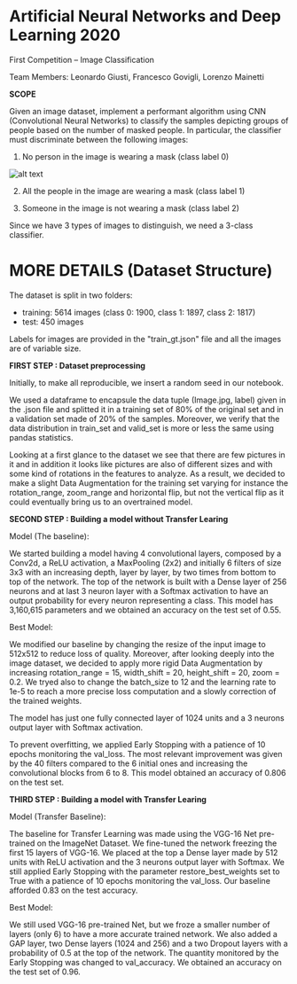 # **Artificial Neural Networks and Deep Learning 2020**

First Competition – Image Classification

Team Members: Leonardo Giusti, Francesco Govigli, Lorenzo Mainetti

**SCOPE**

Given an image dataset, implement a performant algorithm using CNN (Convolutional Neural Networks) to classify the samples depicting groups of people based on the number of masked people. In particular, the classifier must discriminate between the following images:

1) No person in the image is wearing a mask (class label 0)

![alt text](https://github.com/[FrancescoGovigli]/[Kaggle_Competition_ImageClassification]/blob/[branch]/image.jpg?raw=true)

2) All the people in the image are wearing a mask (class label 1)

3) Someone in the image is not wearing a mask (class label 2)

Since we have 3 types of images to distinguish, we need a 3-class classifier.

# MORE DETAILS (Dataset Structure)

The dataset is split in two folders:

- training: 5614 images (class 0: 1900, class 1: 1897, class 2: 1817)
- test: 450 images

Labels for images are provided in the &quot;train\_gt.json&quot; file and all the images are of variable size.

**FIRST STEP : Dataset preprocessing**

Initially, to make all reproducible, we insert a random seed in our notebook.

We used a dataframe to encapsule the data tuple (Image.jpg, label) given in the .json file and splitted it in a training set of 80% of the original set and in a validation set made of 20% of the samples. Moreover, we verify that the data distribution in train\_set and valid\_set is more or less the same using pandas statistics.

Looking at a first glance to the dataset we see that there are few pictures in it and in addition it looks like pictures are also of different sizes and with some kind of rotations in the features to analyze. As a result, we decided to make a slight Data Augmentation for the training set varying for instance the rotation\_range, zoom\_range and horizontal flip, but not the vertical flip as it could eventually bring us to an overtrained model.

**SECOND STEP : Building a model without Transfer Learing**

Model (The baseline):

We started building a model having 4 convolutional layers, composed by a Conv2d, a ReLU activation, a MaxPooling (2x2) and initially 6 filters of size 3x3 with an increasing depth, layer by layer, by two times from bottom to top of the network. The top of the network is built with a Dense layer of 256 neurons and at last 3 neuron layer with a Softmax activation to have an output probability for every neuron representing a class. This model has 3,160,615 parameters and we obtained an accuracy on the test set of 0.55.

Best Model:

We modified our baseline by changing the resize of the input image to 512x512 to reduce loss of quality. Moreover, after looking deeply into the image dataset, we decided to apply more rigid Data Augmentation by increasing rotation\_range = 15, width\_shift = 20, height\_shift = 20, zoom = 0.2. We tryed also to change the batch\_size to 12 and the learning rate to 1e-5 to reach a more precise loss computation and a slowly correction of the trained weights.

The model has just one fully connected layer of 1024 units and a 3 neurons output layer with Softmax activation.

To prevent overfitting, we applied Early Stopping with a patience of 10 epochs monitoring the val\_loss. The most relevant improvement was given by the 40 filters compared to the 6 initial ones and increasing the convolutional blocks from 6 to 8. This model obtained an accuracy of 0.806 on the test set.

**THIRD STEP : Building a model with Transfer Learing**

Model (Transfer Baseline):

The baseline for Transfer Learning was made using the VGG-16 Net pre-trained on the ImageNet Dataset. We fine-tuned the network freezing the first 15 layers of VGG-16. We placed at the top a Dense layer made by 512 units with ReLU activation and the 3 neurons output layer with Softmax. We still applied Early Stopping with the parameter restore\_best\_weights set to True with a patience of 10 epochs monitoring the val\_loss. Our baseline afforded 0.83 on the test accuracy.

Best Model:

We still used VGG-16 pre-trained Net, but we froze a smaller number of layers (only 6) to have a more accurate trained network. We also added a GAP layer, two Dense layers (1024 and 256) and a two Dropout layers with a probability of 0.5 at the top of the network. The quantity monitored by the Early Stopping was changed to val\_accuracy. We obtained an accuracy on the test set of 0.96.
